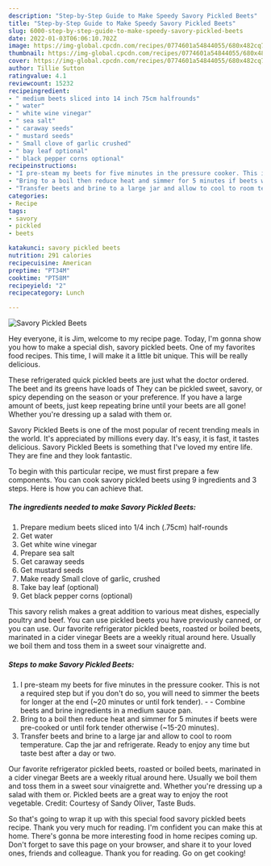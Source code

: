 ```yaml
---
description: "Step-by-Step Guide to Make Speedy Savory Pickled Beets"
title: "Step-by-Step Guide to Make Speedy Savory Pickled Beets"
slug: 6000-step-by-step-guide-to-make-speedy-savory-pickled-beets
date: 2022-01-03T06:06:10.702Z
image: https://img-global.cpcdn.com/recipes/0774601a54844055/680x482cq70/savory-pickled-beets-recipe-main-photo.jpg
thumbnail: https://img-global.cpcdn.com/recipes/0774601a54844055/680x482cq70/savory-pickled-beets-recipe-main-photo.jpg
cover: https://img-global.cpcdn.com/recipes/0774601a54844055/680x482cq70/savory-pickled-beets-recipe-main-photo.jpg
author: Tillie Sutton
ratingvalue: 4.1
reviewcount: 15232
recipeingredient:
- " medium beets sliced into 14 inch 75cm halfrounds"
- " water"
- " white wine vinegar"
- " sea salt"
- " caraway seeds"
- " mustard seeds"
- " Small clove of garlic crushed"
- " bay leaf optional"
- " black pepper corns optional"
recipeinstructions:
- "I pre-steam my beets for five minutes in the pressure cooker. This is not a required step but if you don&#39;t do so, you will need to simmer the beets for longer at the end (~20 minutes or until fork tender).  Combine beets and brine ingredients in a medium sauce pan."
- "Bring to a boil then reduce heat and simmer for 5 minutes if beets were pre-cooked or until fork tender otherwise (~15-20 minutes)."
- "Transfer beets and brine to a large jar and allow to cool to room temperature. Cap the jar and refrigerate. Ready to enjoy any time but taste best after a day or two."
categories:
- Recipe
tags:
- savory
- pickled
- beets

katakunci: savory pickled beets 
nutrition: 291 calories
recipecuisine: American
preptime: "PT34M"
cooktime: "PT58M"
recipeyield: "2"
recipecategory: Lunch

---
```



![Savory Pickled Beets](https://img-global.cpcdn.com/recipes/0774601a54844055/680x482cq70/savory-pickled-beets-recipe-main-photo.jpg)

Hey everyone, it is Jim, welcome to my recipe page. Today, I'm gonna show you how to make a special dish, savory pickled beets. One of my favorites food recipes. This time, I will make it a little bit unique. This will be really delicious.

These refrigerated quick pickled beets are just what the doctor ordered. The beet and its greens have loads of They can be pickled sweet, savory, or spicy depending on the season or your preference. If you have a large amount of beets, just keep repeating brine until your beets are all gone! Whether you&#39;re dressing up a salad with them or.

Savory Pickled Beets is one of the most popular of recent trending meals in the world. It's appreciated by millions every day. It's easy, it is fast, it tastes delicious. Savory Pickled Beets is something that I've loved my entire life. They are fine and they look fantastic.


To begin with this particular recipe, we must first prepare a few components. You can cook savory pickled beets using 9 ingredients and 3 steps. Here is how you can achieve that.

<!--inarticleads1-->

##### The ingredients needed to make Savory Pickled Beets:

1. Prepare  medium beets sliced into 1/4 inch (.75cm) half-rounds
1. Get  water
1. Get  white wine vinegar
1. Prepare  sea salt
1. Get  caraway seeds
1. Get  mustard seeds
1. Make ready  Small clove of garlic, crushed
1. Take  bay leaf (optional)
1. Get  black pepper corns (optional)


This savory relish makes a great addition to various meat dishes, especially poultry and beef. You can use pickled beets you have previously canned, or you can use. Our favorite refrigerator pickled beets, roasted or boiled beets, marinated in a cider vinegar Beets are a weekly ritual around here. Usually we boil them and toss them in a sweet sour vinaigrette and. 

<!--inarticleads2-->

##### Steps to make Savory Pickled Beets:

1. I pre-steam my beets for five minutes in the pressure cooker. This is not a required step but if you don&#39;t do so, you will need to simmer the beets for longer at the end (~20 minutes or until fork tender). -  - Combine beets and brine ingredients in a medium sauce pan.
1. Bring to a boil then reduce heat and simmer for 5 minutes if beets were pre-cooked or until fork tender otherwise (~15-20 minutes).
1. Transfer beets and brine to a large jar and allow to cool to room temperature. Cap the jar and refrigerate. Ready to enjoy any time but taste best after a day or two.


Our favorite refrigerator pickled beets, roasted or boiled beets, marinated in a cider vinegar Beets are a weekly ritual around here. Usually we boil them and toss them in a sweet sour vinaigrette and. Whether you&#39;re dressing up a salad with them or. Pickled beets are a great way to enjoy the root vegetable. Credit: Courtesy of Sandy Oliver, Taste Buds. 

So that's going to wrap it up with this special food savory pickled beets recipe. Thank you very much for reading. I'm confident you can make this at home. There's gonna be more interesting food in home recipes coming up. Don't forget to save this page on your browser, and share it to your loved ones, friends and colleague. Thank you for reading. Go on get cooking!
